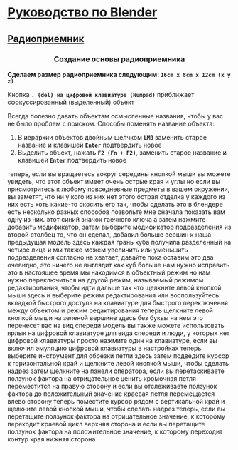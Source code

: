 # [Руководство по Blender](../blender_tutorials.md)

## [Радиоприемник](radio_00.md)

### <center> Создание основы радиоприемника </center>
**Сделаем размер радиоприемника следующим: `16cm x 8cm x 12cm (x y z)`**

Кнопка **`. (del) на цифровой клавиатуре (Numpad)`** приближает сфокуссированный (выделенный) объект

Всегда полезно давать объектам осмысленные названия, чтобы у вас не было проблем с поиском. Способы поменять название объекта:
1. В иерархии объектов двойным щелчком **`LMB`** заменить старое название и клавишей **`Enter`** подтвердить новое
2. Выделить объект, нажать **`F2 (Fn + F2)`**, заменить старое название и клавишей **`Enter`** подтвердить новое


теперь, если вы вращаетесь вокруг середины
кнопкой мыши вы можете увидеть, что этот объект имеет
очень острые края и углы
но если вы присмотритесь к любому
повседневные предметы в вашем окружении, вы
заметят, что ни у кого из них нет этого
острая отделка
у каждого из них есть хоть какие-то
скосить его так, чтобы сделать это в блендере
есть несколько разных способов
позвольте мне сначала показать вам одну из них.
этот синий значок гаечного ключа
а затем нажмите добавить модификатор, затем
выберите модификатор подразделения из
второй столбец
то, что он сделал, добавил больше вершин к
наша предыдущая модель
здесь каждая грань куба получила
разделенный на четыре лица
и мы также можем увеличить или уменьшить
подразделения согласно
не хватает, давайте пока оставим это два
очевидно, это ничего не выглядит
как куб больше
нам нужно исправить это в настоящее время мы находимся в
объектный режим
но нам нужно переключиться на другой
режим, называемый режимом редактирования, чтобы идти дальше
так что щелкните левой кнопкой мыши здесь и выберите режим редактирования
или воспользуйтесь вкладкой быстрого доступа на клавиатуре
для быстрого переключения между объектом и
режим редактирования
теперь щелкните левой кнопкой мыши на зеленой вершине здесь
без буквы на нем
это перенесет вас на вид спереди
модель
вы также можете использовать ярлык на цифровой клавиатуре
для вида спереди
и люди, у которых нет цифровой клавиатуры
просто нажмите один на клавиатуре, если вы
включил эмуляцию цифровой клавиатуры в настройках
теперь выберите инструмент для обрезки петли здесь
затем подведите курсор к горизонтальной
край и щелкните левой кнопкой мыши, чтобы сделать надрез
затем щелкните на панели оператора, если
вы перетаскиваете ползунок фактора на отрицательное
ценить
кромочная петля переместится на правую сторону
и если вы отслеживаете ползунок фактора до
положительный
значение краевая петля перемещается влево
сторону теперь поместите курсор рядом с вертикальной
край и щелкните левой кнопкой мыши, чтобы сделать надрез
теперь, если вы перетащите ползунок фактора на
отрицательное значение, к которому переходит краевой цикл
верхняя сторона
и если вы перетащите ползунок фактора на
положительное значение, к которому переходит контур края
нижняя сторона